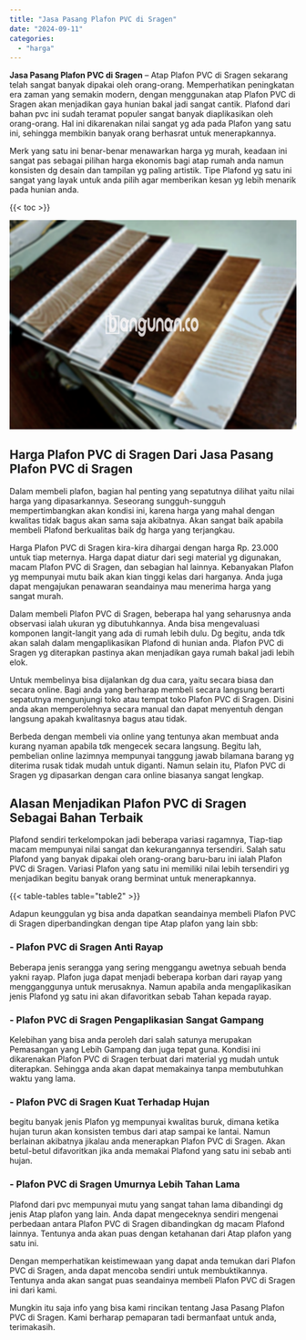```yaml
---
title: "Jasa Pasang Plafon PVC di Sragen"
date: "2024-09-11"
categories: 
  - "harga"
---
```


**Jasa Pasang Plafon PVC di Sragen** – Atap Plafon PVC di Sragen sekarang telah sangat banyak dipakai oleh orang-orang. Memperhatikan peningkatan era zaman yang semakin modern, dengan menggunakan atap Plafon PVC di Sragen akan menjadikan gaya hunian bakal jadi sangat cantik. Plafond dari bahan pvc ini sudah teramat populer sangat banyak diaplikasikan oleh orang-orang. Hal ini dikarenakan nilai sangat yg ada pada Plafon yang satu ini, sehingga membikin banyak orang berhasrat untuk menerapkannya.

Merk yang satu ini benar-benar menawarkan harga yg murah, keadaan ini sangat pas sebagai pilihan harga ekonomis bagi atap rumah anda namun konsisten dg desain dan tampilan yg paling artistik. Tipe Plafond yg satu ini sangat yang layak untuk anda pilih agar memberikan kesan yg lebih menarik pada hunian anda.

{{< toc >}}

![Jasa Pasang Plafon PVC di Sragen](/images/flafond-pvc-murah17.png)

## Harga Plafon PVC di Sragen Dari Jasa Pasang Plafon PVC di Sragen

Dalam membeli plafon, bagian hal penting yang sepatutnya dilihat yaitu nilai harga yang dipasarkannya. Seseorang sungguh-sungguh mempertimbangkan akan kondisi ini, karena harga yang mahal dengan kwalitas tidak bagus akan sama saja akibatnya. Akan sangat baik apabila membeli Plafond berkualitas baik dg harga yang terjangkau.

Harga Plafon PVC di Sragen kira-kira dihargai dengan harga Rp. 23.000 untuk tiap meternya. Harga dapat diatur dari segi material yg digunakan, macam Plafon PVC di Sragen, dan sebagian hal lainnya. Kebanyakan Plafon yg mempunyai mutu baik akan kian tinggi kelas dari harganya. Anda juga dapat mengajukan penawaran seandainya mau menerima harga yang sangat murah.

Dalam membeli Plafon PVC di Sragen, beberapa hal yang seharusnya anda observasi ialah ukuran yg dibutuhkannya. Anda bisa mengevaluasi komponen langit-langit yang ada di rumah lebih dulu. Dg begitu, anda tdk akan salah dalam mengaplikasikan Plafond di hunian anda. Plafon PVC di Sragen yg diterapkan pastinya akan menjadikan gaya rumah bakal jadi lebih elok.

Untuk membelinya bisa dijalankan dg dua cara, yaitu secara biasa dan secara online. Bagi anda yang berharap membeli secara langsung berarti sepatutnya mengunjungi toko atau tempat toko Plafon PVC di Sragen. Disini anda akan memperolehnya secara manual dan dapat menyentuh dengan langsung apakah kwalitasnya bagus atau tidak.

Berbeda dengan membeli via online yang tentunya akan membuat anda kurang nyaman apabila tdk mengecek secara langsung. Begitu lah, pembelian online lazimnya mempunyai tanggung jawab bilamana barang yg diterima rusak tidak mudah untuk diganti. Namun selain itu, Plafon PVC di Sragen yg dipasarkan dengan cara online biasanya sangat lengkap.

## Alasan Menjadikan Plafon PVC di Sragen Sebagai Bahan Terbaik

Plafond sendiri terkelompokan jadi beberapa variasi ragamnya, Tiap-tiap macam mempunyai nilai sangat dan kekurangannya tersendiri. Salah satu Plafond yang banyak dipakai oleh orang-orang baru-baru ini ialah Plafon PVC di Sragen. Variasi Plafon yang satu ini memiliki nilai lebih tersendiri yg menjadikan begitu banyak orang berminat untuk menerapkannya.

{{< table-tables table="table2" >}}

Adapun keunggulan yg bisa anda dapatkan seandainya membeli Plafon PVC di Sragen diperbandingkan dengan tipe Atap plafon yang lain sbb:

### \- Plafon PVC di Sragen Anti Rayap

Beberapa jenis serangga yang sering menggangu awetnya sebuah benda yakni rayap. Plafon juga dapat menjadi beberapa korban dari rayap yang mengganggunya untuk merusaknya. Namun apabila anda mengaplikasikan jenis Plafond yg satu ini akan difavoritkan sebab Tahan kepada rayap.

### \- Plafon PVC di Sragen Pengaplikasian Sangat Gampang

Kelebihan yang bisa anda peroleh dari salah satunya merupakan Pemasangan yang Lebih Gampang dan juga tepat guna. Kondisi ini dikarenakan Plafon PVC di Sragen terbuat dari material yg mudah untuk diterapkan. Sehingga anda akan dapat memakainya tanpa membutuhkan waktu yang lama.

### \- Plafon PVC di Sragen Kuat Terhadap Hujan

begitu banyak jenis Plafon yg mempunyai kwalitas buruk, dimana ketika hujan turun akan konsisten tembus dari atap sampai ke lantai. Namun berlainan akibatnya jikalau anda menerapkan Plafon PVC di Sragen. Akan betul-betul difavoritkan jika anda memakai Plafond yang satu ini sebab anti hujan.

### \- Plafon PVC di Sragen Umurnya Lebih Tahan Lama

Plafond dari pvc mempunyai mutu yang sangat tahan lama dibandingi dg jenis Atap plafon yang lain. Anda dapat mengeceknya sendiri mengenai perbedaan antara Plafon PVC di Sragen dibandingkan dg macam Plafond lainnya. Tentunya anda akan puas dengan ketahanan dari Atap plafon yang satu ini.

Dengan memperhatikan keistimewaan yang dapat anda temukan dari Plafon PVC di Sragen, anda dapat mencoba sendiri untuk membuktikannya. Tentunya anda akan sangat puas seandainya membeli Plafon PVC di Sragen ini dari kami.

Mungkin itu saja info yang bisa kami rincikan tentang Jasa Pasang Plafon PVC di Sragen. Kami berharap pemaparan tadi bermanfaat untuk anda, terimakasih.
